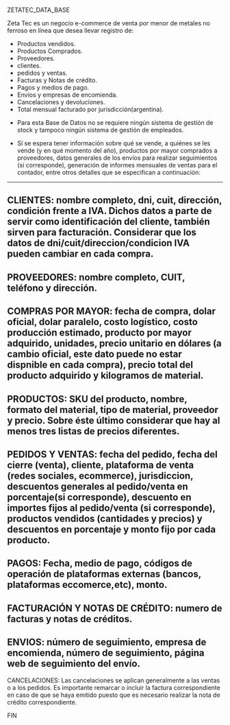 ZETATEC_DATA_BASE

Zeta Tec es un negocio e-commerce de venta por menor de metales no ferroso en línea que desea llevar registro de:
- Productos vendidos.
- Productos Comprados.
- Proveedores.
- clientes.
- pedidos y ventas. 
- Facturas y Notas de crédito. 
- Pagos y medios de pago. 
- Envíos y empresas de encomienda. 
- Cancelaciones y devoluciones.
- Total mensual facturado por jurisdicción(argentina).

* Para esta Base de Datos no se requiere ningún sistema de gestión de stock y tampoco ningún sistema de gestión de empleados. 

* Sí se espera tener información sobre qué se vende, a quiénes se les vende (y en qué momento del año), productos por mayor
comprados a proveedores, datos generales de los envíos para realizar seguimientos (si corresponde), generación de informes
mensuales de ventas para el contador, entre otros detalles que se especifican a continuación:

-----------------------------------------------------------------------------------------------------------------------------
CLIENTES: nombre completo, dni, cuit, dirección, condición frente a IVA. Dichos datos a parte de servir como identificación
del cliente, también sirven para facturación. Considerar que los datos de dni/cuit/direccion/condicion IVA pueden cambiar en
cada compra. 
-----------------------------------------------------------------------------------------------------------------------------
PROVEEDORES: nombre completo, CUIT, teléfono y dirección. 
-----------------------------------------------------------------------------------------------------------------------------
COMPRAS POR MAYOR: fecha de compra, dolar oficial, dolar paralelo, costo logístico, costo producción estimado, producto por
mayor adquirido, unidades, precio unitario en dólares (a cambio oficial, este dato puede no estar dispnible en cada compra), 
precio total del producto adquirido y kilogramos de material.
-----------------------------------------------------------------------------------------------------------------------------
PRODUCTOS: SKU del producto, nombre, formato del material, tipo de material, proveedor y precio. Sobre éste último considerar
que hay al menos tres listas de precios diferentes. 
-----------------------------------------------------------------------------------------------------------------------------
PEDIDOS Y VENTAS: fecha del pedido, fecha del cierre (venta), cliente, plataforma de venta (redes sociales, ecommerce),
jurisdiccion, descuentos generales al pedido/venta en porcentaje(si corresponde), descuento en importes fijos al pedido/venta
(si corresponde), productos vendidos (cantidades y precios) y descuentos en porcentaje y monto fijo por cada producto.
-----------------------------------------------------------------------------------------------------------------------------
PAGOS: Fecha, medio de pago, códigos de operación de plataformas externas (bancos, plataformas eccomerce,etc), monto.
-----------------------------------------------------------------------------------------------------------------------------  
FACTURACIÓN Y NOTAS DE CRÉDITO: numero de facturas y notas de créditos. 
-----------------------------------------------------------------------------------------------------------------------------
ENVIOS: número de seguimiento, empresa de encomienda, número de seguimiento, página web de seguimiento del envío.
-----------------------------------------------------------------------------------------------------------------------------
CANCELACIONES: Las cancelaciones se aplican generalmente a las ventas o a los pedidos. Es importante remarcar o incluir la
factura correspondiente en caso de que se haya emitido puesto que es necesario realizar la nota de crédito correspondiente. 

FIN















